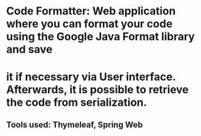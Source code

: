 # Code Formatter: Web application where you can format your code using the Google Java Format library and save
# it if necessary via User interface. Afterwards, it is possible to retrieve the code from serialization.
## Tools used: Thymeleaf, Spring Web
